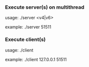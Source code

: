 ### Execute server(s) on multithread
usage: ./server <v4|v6> <server port>

example: ./server 51511


### Execute client(s)
usage: ./client <server IP> <server port>

example: ./client 127.0.0.1 51511


